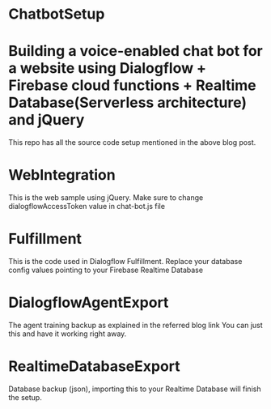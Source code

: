 # ChatbotSetup

# Building a voice-enabled chat bot for a website using Dialogflow + Firebase cloud functions + Realtime Database(Serverless architecture) and jQuery


This repo has all the source code setup mentioned in the above blog post.

# WebIntegration
This is the web sample using jQuery.
Make sure to change dialogflowAccessToken value in chat-bot.js file

# Fulfillment
This is the code used in Dialogflow Fulfillment.
Replace your database config values pointing to your Firebase Realtime Database

# DialogflowAgentExport
The agent training backup as explained in the referred blog link
You can just this and have it working right away.

# RealtimeDatabaseExport
Database backup (json), importing this to your Realtime Database will finish the setup.
